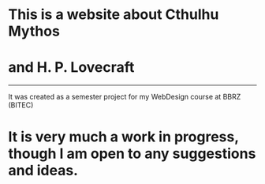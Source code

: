 # This is a website about Cthulhu Mythos 
#       and H. P. Lovecraft
________

It was created as a semester project for my WebDesign course at BBRZ (BITEC)

# It is very much a work in progress, though I am open to any suggestions and ideas.